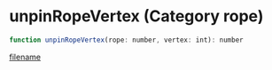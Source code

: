 # unpinRopeVertex (Category rope)

```js
function unpinRopeVertex(rope: number, vertex: int): number
```

[filename](unpinRopeVertex_m.md ':include')